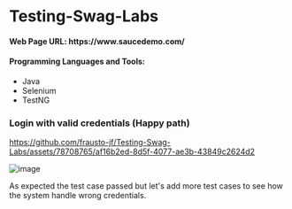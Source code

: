 # Testing-Swag-Labs

<h4>Web Page URL: https://www.saucedemo.com/</h4>
<h4>Programming Languages and Tools:</h4>
<ul>
  <li>Java</li>
  <li>Selenium</li>
  <li>TestNG</li>
</ul>

<h3>Login with valid credentials (Happy path)</h3>

https://github.com/frausto-jf/Testing-Swag-Labs/assets/78708765/af16b2ed-8d5f-4077-ae3b-43849c2624d2

![image](https://github.com/frausto-jf/Testing-Swag-Labs/assets/78708765/addda61d-e1b1-46b4-82ba-a0e8d82fd5d4)

<p>As expected the test case passed but let's add more test cases to see how the system handle wrong credentials.</p>
